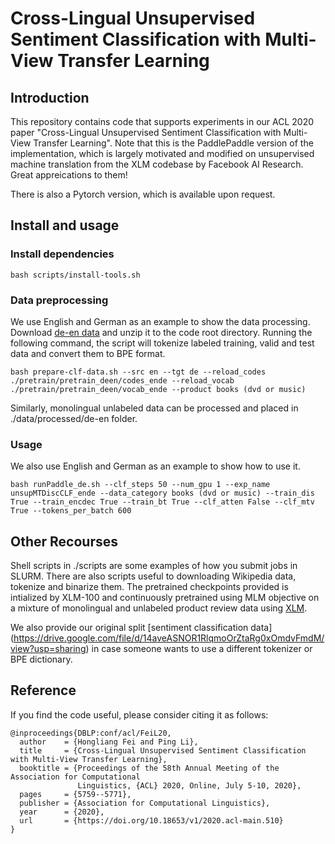 # Cross-Lingual Unsupervised Sentiment Classification with Multi-View Transfer Learning

## Introduction
This repository contains code that supports experiments in our ACL 2020 paper "Cross-Lingual Unsupervised Sentiment Classification with Multi-View Transfer Learning". Note that this is the PaddlePaddle version of the implementation, which is largely motivated and modified on unsupervised machine translation from the XLM codebase by Facebook AI Research. Great appreications to them! 

There is also a Pytorch version, which is available upon request.


## Install and usage

### Install dependencies

```
bash scripts/install-tools.sh
```

### Data preprocessing
We use English and German as an example to show the data processing.  
Download [de-en data](https://drive.google.com/file/d/1gsiysHgTcTkYfNJWd33IbMNCeDX62lY-/view?usp=sharing) and unzip it to the code root directory. Running the following command, the script will tokenize labeled training, valid and test data and convert them to BPE format. 
```
bash prepare-clf-data.sh --src en --tgt de --reload_codes ./pretrain/pretrain_deen/codes_ende --reload_vocab ./pretrain/pretrain_deen/vocab_ende --product books (dvd or music)
```

Similarly, monolingual unlabeled data can be processed and placed in ./data/processed/de-en folder. 

### Usage
We also use English and German as an example to show how to use it.
```
bash runPaddle_de.sh --clf_steps 50 --num_gpu 1 --exp_name unsupMTDiscCLF_ende --data_category books (dvd or music) --train_dis True --train_encdec True --train_bt True --clf_atten False --clf_mtv True --tokens_per_batch 600
```

## Other Recourses
Shell scripts in ./scripts are some examples of how you submit jobs in SLURM. There are also scripts useful to downloading Wikipedia data, tokenize and binarize them. The pretrained checkpoints provided is intialized by XLM-100 and continuously pretrained using MLM objective on a mixture of monolingual and unlabeled product review data using [XLM](https://github.com/facebookresearch/XLM). 

We also provide our original split [sentiment classification data] (https://drive.google.com/file/d/14aveASNOR1RlqmoOrZtaRg0xOmdvFmdM/view?usp=sharing) in case someone wants to use a different tokenizer or BPE dictionary. 

## Reference
If you find the code useful, please consider citing it as follows:

```
@inproceedings{DBLP:conf/acl/FeiL20,
  author    = {Hongliang Fei and Ping Li},
  title     = {Cross-Lingual Unsupervised Sentiment Classification with Multi-View Transfer Learning},
  booktitle = {Proceedings of the 58th Annual Meeting of the Association for Computational
               Linguistics, {ACL} 2020, Online, July 5-10, 2020},
  pages     = {5759--5771},
  publisher = {Association for Computational Linguistics},
  year      = {2020},
  url       = {https://doi.org/10.18653/v1/2020.acl-main.510}
}
```

